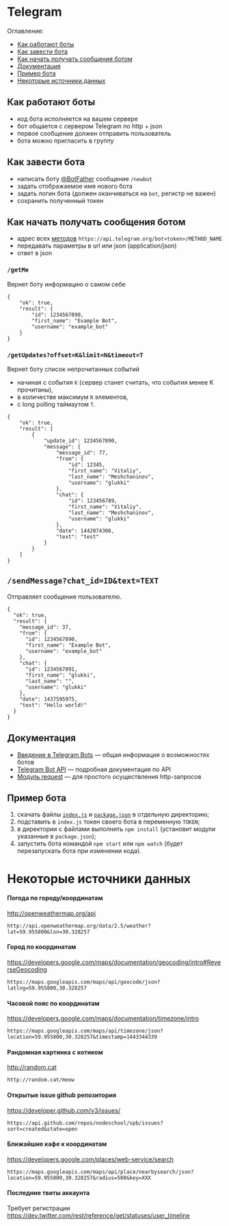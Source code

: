 # Telegram
Оглавление:
- [Как работают боты](#Как-работают-боты)
- [Как завести бота](#Как-завести-бота)
- [Как начать получать сообщения ботом](#Как-начать-получать-сообщения-ботом)
- [Документация](#Документация)
- [Пример бота](#Пример-бота)
- [Некоторые источники данных](#Некоторые-источники-данных)

## Как работают боты
- код бота исполняется на вашем сервере
- бот общается с сервером Telegram по http + json
- первое сообщение должен отправить пользователь
- бота можно пригласить в группу

## Как завести бота
- написать боту [@BotFather](https://telegram.me/botfather) сообщение `/newbot`
- задать отображаемое имя нового бота
- задать логин бота (должен оканчиваться на `bot`, регистр не важен)
- сохранить полученный токен

## Как начать получать сообщения ботом
- адрес всех [методов](https://core.telegram.org/bots/api#available-methods) `https://api.telegram.org/bot<token>/METHOD_NAME`
- передавать параметры в url или json (application/json)
- ответ в json

### `/getMe`
Вернет боту информацию о самом себе
```
{
    "ok": true,
    "result": {
        "id": 1234567890,
        "first_name": "Example Bot",
        "username": "example_bot"
    }
}
```

### `/getUpdates?offset=K&limit=N&timeout=T`
Вернет боту список непрочитанных событий
- начиная с события `K` (сервер станет считать, что события менее K прочитаны),
- в количестве максимум `N` элементов,
- с long polling таймаутом `T`.
```
{
    "ok": true,
    "result": [
        {
            "update_id": 1234567890,
            "message": {
                "message_id": 77,
                "from": {
                    "id": 12345,
                    "first_name": "Vitaliy",
                    "last_name": "Meshchaninov",
                    "username": "glukki"
                },
                "chat": {
                    "id": 123456789,
                    "first_name": "Vitaliy",
                    "last_name": "Meshchaninov",
                    "username": "glukki"
                },
                "date": 1442074306,
                "text": "test"
            }
        }
    ]
}
```

## `/sendMessage?chat_id=ID&text=TEXT`
Отправляет сообщение пользователю.
```
{
  "ok": true,
  "result": {
    "message_id": 37,
    "from": {
      "id": 1234567890,
      "first_name": "Example Bot",
      "username": "example_bot"
    },
    "chat": {
      "id": 1234567891,
      "first_name": "glukki",
      "last_name": "",
      "username": "glukki"
    },
    "date": 1437595975,
    "text": "Hello world!"
  }
}
```

## Документация
- [Введение в Telegram Bots](https://core.telegram.org/bots) — общая информация о возможностях ботов
- [Telegram Bot API](https://core.telegram.org/bots/api) — подробная документация по API
- [Модуль request](https://www.npmjs.com/package/request) — для простого осуществления http-запросов

## Пример бота
1. скачать файлы [`index.js`](#file-index-js) и [`package.json`](#file-package-json) в отдельную директорию;
2. подставить в `index.js` токен своего бота в переменную `TOKEN`;
3. в директории с файлами выполнить `npm install` (установит модули указанные в `package.json`);
4. запустить бота командой `npm start` или `npm watch` (будет перезапускать бота при изменении кода).

# Некоторые источники данных
#### Погода по городу/координатам
http://openweathermap.org/api
```
http://api.openweathermap.org/data/2.5/weather?lat=59.955800&lon=30.328257
```

#### Город по координатам
https://developers.google.com/maps/documentation/geocoding/intro#ReverseGeocoding
```
https://maps.googleapis.com/maps/api/geocode/json?latlng=59.955800,30.328257
```

#### Часовой пояс по координатам
https://developers.google.com/maps/documentation/timezone/intro
```
https://maps.googleapis.com/maps/api/timezone/json?location=59.955800,30.328257&timestamp=1443344339
```

#### Рандомная картинка с котиком
http://random.cat
```
http://random.cat/meow
```

#### Открытые issue github репозитория
https://developer.github.com/v3/issues/
```
https://api.github.com/repos/nodeschool/spb/issues?sort=created&state=open
```

#### Ближайшие кафе к координатам
https://developers.google.com/places/web-service/search
```
https://maps.googleapis.com/maps/api/place/nearbysearch/json?location=59.955800,30.328257&radius=500&key=XXX
```

#### Последние твиты аккаунта
Требует регистрации  
https://dev.twitter.com/rest/reference/get/statuses/user_timeline

